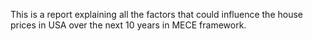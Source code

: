 This is a report explaining all the factors that could influence the house prices in USA over the next 10 years in MECE framework.
